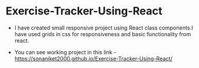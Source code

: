 # Exercise-Tracker-Using-React

- I have created small responsive project using React class components.I have used grids in css for responsiveness and basic functionality from react.

- You can see working project in this link - https://sonaniket2000.github.io/Exercise-Tracker-Using-React/
